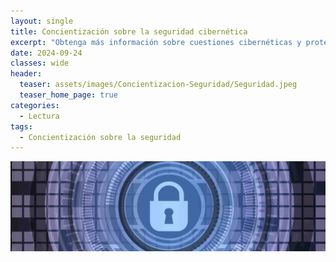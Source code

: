 ```yaml
---
layout: single
title: Concientización sobre la seguridad cibernética
excerpt: "Obtenga más información sobre cuestiones cibernéticas y protéjase de los ataques de seguridad más comunes trabajando en escenarios interactivos d..."
date: 2024-09-24
classes: wide
header:
  teaser: assets/images/Concientizacion-Seguridad/Seguridad.jpeg
  teaser_home_page: true
categories:
  - Lectura
tags:
  - Concientización sobre la seguridad
---
```


![Portada](assets/images/Concientizacion-Seguridad/Portada.jpg)
